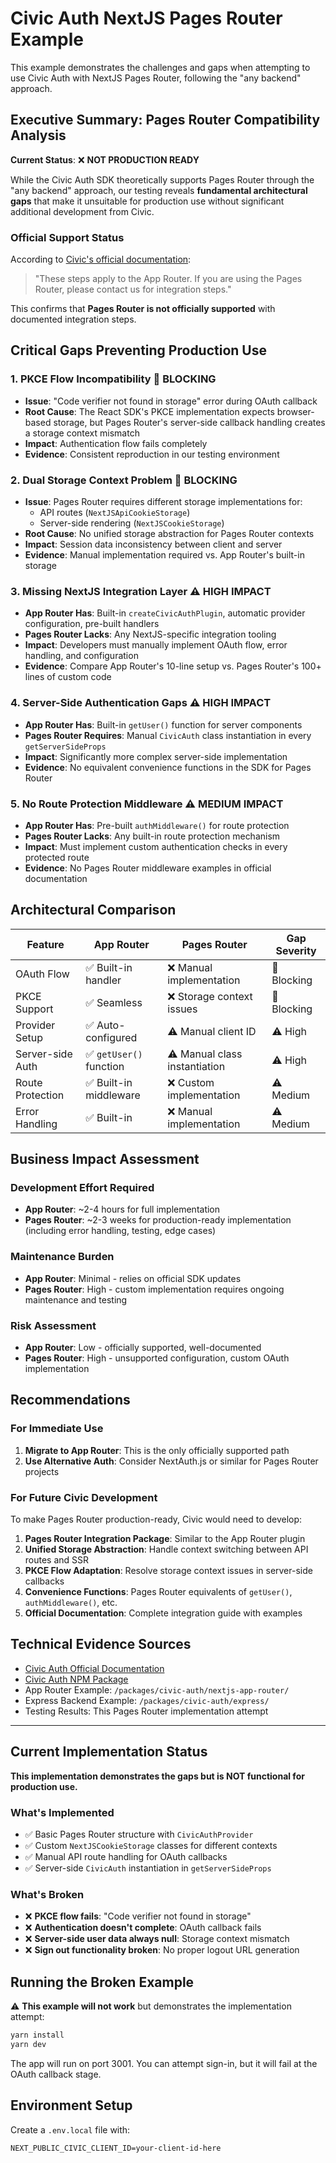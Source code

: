 # Civic Auth NextJS Pages Router Example

This example demonstrates the challenges and gaps when attempting to use Civic Auth with NextJS Pages Router, following the "any backend" approach.

## Executive Summary: Pages Router Compatibility Analysis

**Current Status**: ❌ **NOT PRODUCTION READY**

While the Civic Auth SDK theoretically supports Pages Router through the "any backend" approach, our testing reveals **fundamental architectural gaps** that make it unsuitable for production use without significant additional development from Civic.

### Official Support Status

According to [Civic's official documentation](https://docs.civic.com/integration/nextjs):
> "These steps apply to the App Router. If you are using the Pages Router, please contact us for integration steps."

This confirms that **Pages Router is not officially supported** with documented integration steps.

## Critical Gaps Preventing Production Use

### 1. **PKCE Flow Incompatibility** 🚨 **BLOCKING**
- **Issue**: "Code verifier not found in storage" error during OAuth callback
- **Root Cause**: The React SDK's PKCE implementation expects browser-based storage, but Pages Router's server-side callback handling creates a storage context mismatch
- **Impact**: Authentication flow fails completely
- **Evidence**: Consistent reproduction in our testing environment

### 2. **Dual Storage Context Problem** 🚨 **BLOCKING**  
- **Issue**: Pages Router requires different storage implementations for:
  - API routes (`NextJSApiCookieStorage`)
  - Server-side rendering (`NextJSCookieStorage`) 
- **Root Cause**: No unified storage abstraction for Pages Router contexts
- **Impact**: Session data inconsistency between client and server
- **Evidence**: Manual implementation required vs. App Router's built-in storage

### 3. **Missing NextJS Integration Layer** ⚠️ **HIGH IMPACT**
- **App Router Has**: Built-in `createCivicAuthPlugin`, automatic provider configuration, pre-built handlers
- **Pages Router Lacks**: Any NextJS-specific integration tooling
- **Impact**: Developers must manually implement OAuth flow, error handling, and configuration
- **Evidence**: Compare App Router's 10-line setup vs. Pages Router's 100+ lines of custom code

### 4. **Server-Side Authentication Gaps** ⚠️ **HIGH IMPACT**
- **App Router Has**: Built-in `getUser()` function for server components
- **Pages Router Requires**: Manual `CivicAuth` class instantiation in every `getServerSideProps`
- **Impact**: Significantly more complex server-side implementation
- **Evidence**: No equivalent convenience functions in the SDK for Pages Router

### 5. **No Route Protection Middleware** ⚠️ **MEDIUM IMPACT**
- **App Router Has**: Pre-built `authMiddleware()` for route protection
- **Pages Router Lacks**: Any built-in route protection mechanism
- **Impact**: Must implement custom authentication checks in every protected route
- **Evidence**: No Pages Router middleware examples in official documentation

## Architectural Comparison

| Feature | App Router | Pages Router | Gap Severity |
|---------|------------|--------------|--------------|
| OAuth Flow | ✅ Built-in handler | ❌ Manual implementation | 🚨 Blocking |
| PKCE Support | ✅ Seamless | ❌ Storage context issues | 🚨 Blocking |
| Provider Setup | ✅ Auto-configured | ⚠️ Manual client ID | ⚠️ High |
| Server-side Auth | ✅ `getUser()` function | ⚠️ Manual class instantiation | ⚠️ High |
| Route Protection | ✅ Built-in middleware | ❌ Custom implementation | ⚠️ Medium |
| Error Handling | ✅ Built-in | ❌ Manual implementation | ⚠️ Medium |

## Business Impact Assessment

### Development Effort Required
- **App Router**: ~2-4 hours for full implementation
- **Pages Router**: ~2-3 weeks for production-ready implementation (including error handling, testing, edge cases)

### Maintenance Burden
- **App Router**: Minimal - relies on official SDK updates
- **Pages Router**: High - custom implementation requires ongoing maintenance and testing

### Risk Assessment
- **App Router**: Low - officially supported, well-documented
- **Pages Router**: High - unsupported configuration, custom OAuth implementation

## Recommendations

### For Immediate Use
1. **Migrate to App Router**: This is the only officially supported path
2. **Use Alternative Auth**: Consider NextAuth.js or similar for Pages Router projects

### For Future Civic Development
To make Pages Router production-ready, Civic would need to develop:

1. **Pages Router Integration Package**: Similar to the App Router plugin
2. **Unified Storage Abstraction**: Handle context switching between API routes and SSR
3. **PKCE Flow Adaptation**: Resolve storage context issues in server-side callbacks
4. **Convenience Functions**: Pages Router equivalents of `getUser()`, `authMiddleware()`, etc.
5. **Official Documentation**: Complete integration guide with examples

## Technical Evidence Sources

- [Civic Auth Official Documentation](https://docs.civic.com/integration/nextjs)
- [Civic Auth NPM Package](https://www.npmjs.com/package/@civic/auth)
- App Router Example: `/packages/civic-auth/nextjs-app-router/`
- Express Backend Example: `/packages/civic-auth/express/`
- Testing Results: This Pages Router implementation attempt

---

## Current Implementation Status

**This implementation demonstrates the gaps but is NOT functional for production use.**

### What's Implemented
- ✅ Basic Pages Router structure with `CivicAuthProvider`
- ✅ Custom `NextJSCookieStorage` classes for different contexts  
- ✅ Manual API route handling for OAuth callbacks
- ✅ Server-side `CivicAuth` instantiation in `getServerSideProps`

### What's Broken
- ❌ **PKCE flow fails**: "Code verifier not found in storage" 
- ❌ **Authentication doesn't complete**: OAuth callback fails
- ❌ **Server-side user data always null**: Storage context mismatch
- ❌ **Sign out functionality broken**: No proper logout URL generation

## Running the Broken Example

⚠️ **This example will not work** but demonstrates the implementation attempt:

```bash
yarn install
yarn dev
```

The app will run on port 3001. You can attempt sign-in, but it will fail at the OAuth callback stage.

## Environment Setup

Create a `.env.local` file with:
```
NEXT_PUBLIC_CIVIC_CLIENT_ID=your-client-id-here
```